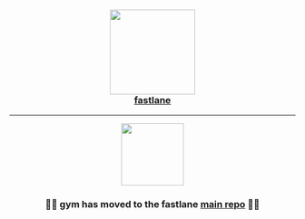 
<h3 align="center">
  <a href="https://github.com/fastlane/fastlane">
    <img src="https://raw.githubusercontent.com/fastlane/fastlane/master/fastlane/assets/fastlane.png" width="150" />
    <br />
    fastlane
  </a>
</h3>

------

<p align="center">
  <img src="https://raw.githubusercontent.com/fastlane/fastlane/master/gym/assets/gym.png" height="110">
</p>

<h3 align="center">💎🚀 <b>gym</b> has moved to the <b>fastlane</b> <a href='https://github.com/fastlane/fastlane/tree/master/gym'>main repo</a> 🚀💎</h2>
